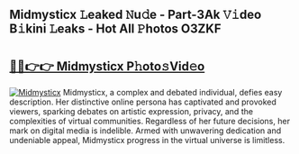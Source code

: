 ## Midmysticx 𝙻eaked 𝙽u𝚍e - Part-3Ak 𝚅𝚒deo B𝚒kini 𝙻eaks - Hot All 𝙿hotos O3ZKF

# <h2><a href="http://ld421be.urlbe.top/?page=Midmysticx">🔗🔗👉👉 Midmysticx P𝚑oto𝚜Vid𝚎o</a></h2>

[![Midmysticx](https://i.imgur.com/eBuTRDB.gif)](http://ld421be.urlbe.top/?page=Midmysticx)
Midmysticx, a complex and debated individual, defies easy description. Her distinctive online persona has captivated and provoked viewers, sparking debates on artistic expression, privacy, and the complexities of virtual communities. Regardless of her future decisions, her mark on digital media is indelible. Armed with unwavering dedication and undeniable appeal, Midmysticx progress in the virtual universe is limitless.
